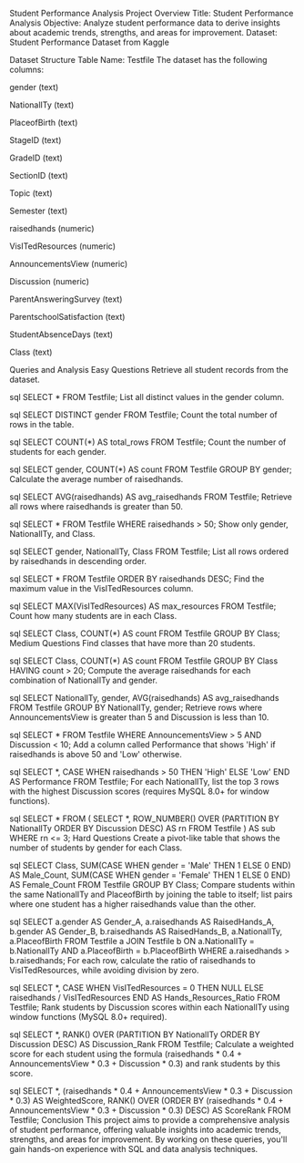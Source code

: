 Student Performance Analysis
Project Overview
Title: Student Performance Analysis Objective: Analyze student performance data to derive insights about academic trends, strengths, and areas for improvement. Dataset: Student Performance Dataset from Kaggle

Dataset Structure
Table Name: Testfile The dataset has the following columns:

gender (text)

NationalITy (text)

PlaceofBirth (text)

StageID (text)

GradeID (text)

SectionID (text)

Topic (text)

Semester (text)

raisedhands (numeric)

VisITedResources (numeric)

AnnouncementsView (numeric)

Discussion (numeric)

ParentAnsweringSurvey (text)

ParentschoolSatisfaction (text)

StudentAbsenceDays (text)

Class (text)

Queries and Analysis
Easy Questions
Retrieve all student records from the dataset.

sql
SELECT * FROM Testfile;
List all distinct values in the gender column.

sql
SELECT DISTINCT gender FROM Testfile;
Count the total number of rows in the table.

sql
SELECT COUNT(*) AS total_rows FROM Testfile;
Count the number of students for each gender.

sql
SELECT gender, COUNT(*) AS count FROM Testfile GROUP BY gender;
Calculate the average number of raisedhands.

sql
SELECT AVG(raisedhands) AS avg_raisedhands FROM Testfile;
Retrieve all rows where raisedhands is greater than 50.

sql
SELECT * FROM Testfile WHERE raisedhands > 50;
Show only gender, NationalITy, and Class.

sql
SELECT gender, NationalITy, Class FROM Testfile;
List all rows ordered by raisedhands in descending order.

sql
SELECT * FROM Testfile ORDER BY raisedhands DESC;
Find the maximum value in the VisITedResources column.

sql
SELECT MAX(VisITedResources) AS max_resources FROM Testfile;
Count how many students are in each Class.

sql
SELECT Class, COUNT(*) AS count FROM Testfile GROUP BY Class;
Medium Questions
Find classes that have more than 20 students.

sql
SELECT Class, COUNT(*) AS count FROM Testfile GROUP BY Class HAVING count > 20;
Compute the average raisedhands for each combination of NationalITy and gender.

sql
SELECT NationalITy, gender, AVG(raisedhands) AS avg_raisedhands FROM Testfile GROUP BY NationalITy, gender;
Retrieve rows where AnnouncementsView is greater than 5 and Discussion is less than 10.

sql
SELECT * FROM Testfile WHERE AnnouncementsView > 5 AND Discussion < 10;
Add a column called Performance that shows 'High' if raisedhands is above 50 and 'Low' otherwise.

sql
SELECT *, CASE WHEN raisedhands > 50 THEN 'High' ELSE 'Low' END AS Performance FROM Testfile;
For each NationalITy, list the top 3 rows with the highest Discussion scores (requires MySQL 8.0+ for window functions).

sql
SELECT * FROM (
    SELECT *, ROW_NUMBER() OVER (PARTITION BY NationalITy ORDER BY Discussion DESC) AS rn 
    FROM Testfile 
) AS sub WHERE rn <= 3;
Hard Questions
Create a pivot-like table that shows the number of students by gender for each Class.

sql
SELECT Class, 
       SUM(CASE WHEN gender = 'Male' THEN 1 ELSE 0 END) AS Male_Count, 
       SUM(CASE WHEN gender = 'Female' THEN 1 ELSE 0 END) AS Female_Count 
FROM Testfile 
GROUP BY Class;
Compare students within the same NationalITy and PlaceofBirth by joining the table to itself; list pairs where one student has a higher raisedhands value than the other.

sql
SELECT a.gender AS Gender_A, a.raisedhands AS RaisedHands_A, 
       b.gender AS Gender_B, b.raisedhands AS RaisedHands_B, 
       a.NationalITy, a.PlaceofBirth 
FROM Testfile a 
JOIN Testfile b 
ON a.NationalITy = b.NationalITy AND a.PlaceofBirth = b.PlaceofBirth 
WHERE a.raisedhands > b.raisedhands;
For each row, calculate the ratio of raisedhands to VisITedResources, while avoiding division by zero.

sql
SELECT *, 
       CASE WHEN VisITedResources = 0 THEN NULL 
            ELSE raisedhands / VisITedResources 
       END AS Hands_Resources_Ratio 
FROM Testfile;
Rank students by Discussion scores within each NationalITy using window functions (MySQL 8.0+ required).

sql
SELECT *, 
       RANK() OVER (PARTITION BY NationalITy ORDER BY Discussion DESC) AS Discussion_Rank 
FROM Testfile;
Calculate a weighted score for each student using the formula (raisedhands * 0.4 + AnnouncementsView * 0.3 + Discussion * 0.3) and rank students by this score.

sql
SELECT *, 
       (raisedhands * 0.4 + AnnouncementsView * 0.3 + Discussion * 0.3) AS WeightedScore, 
       RANK() OVER (ORDER BY (raisedhands * 0.4 + AnnouncementsView * 0.3 + Discussion * 0.3) DESC) AS ScoreRank 
FROM Testfile;
Conclusion
This project aims to provide a comprehensive analysis of student performance, offering valuable insights into academic trends, strengths, and areas for improvement. By working on these queries, you'll gain hands-on experience with SQL and data analysis techniques.
